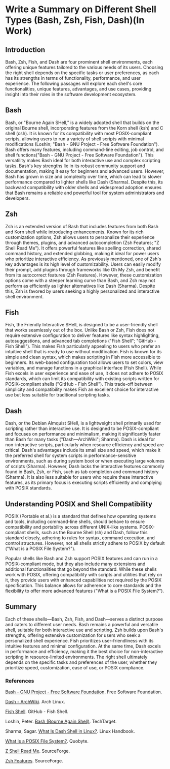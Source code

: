 # Write a Summary on Different Shell Types (Bash, Zsh, Fish, Dash)(In Work)
## Introduction
Bash, Zsh, Fish, and Dash are four prominent shell environments, each offering unique features tailored to the various needs of its users. Choosing the right shell depends on the specific tasks or user preferences, as each has its strengths in terms of functionality, performance, and user experience. The following passages will explore each shell's core functionalities, unique features, advantages, and use cases, providing insight into their roles in the software development ecosystem.
## Bash
Bash, or "Bourne Again SHell," is a widely adopted shell that builds on the original Bourne shell, incorporating features from the Korn shell (ksh) and C shell (csh). It is known for its compatibility with most POSIX-compliant scripts, allowing users to run a variety of shell scripts with minimal modifications (Loshin; "Bash - GNU Project - Free Software Foundation"). Bash offers many features, including command-line editing, job control, and shell functions("Bash - GNU Project - Free Software Foundation"). This versatility makes Bash ideal for both interactive use and complex scripting tasks.
Bash's key strengths lie in its robust community support and documentation, making it easy for beginners and advanced users. However, Bash has grown in size and complexity over time, which can lead to slower performance compared to lighter shells like Dash (Sharma). Despite this, its backward compatibility with older shells and widespread adoption ensures that Bash remains a reliable and powerful tool for system administrators and developers.
## Zsh
Zsh is an extended version of Bash that includes features from both Bash and Korn shell while introducing enhancements. Known for its rich customization options, Zsh allows users to personalize their experience through themes, plugins, and advanced autocompletion (Zsh Features; "Z Shell Read Me"). It offers powerful features like spelling correction, shared command history, and extended globbing, making it ideal for power users who prioritize interactive efficiency.
As previously mentioned, one of Zsh's key advantages is its high level of customizability. Users can easily modify their prompt, add plugins through frameworks like Oh My Zsh, and benefit from its autocorrect features (Zsh Features). However, these customization options come with a steeper learning curve than Bash, and Zsh may not perform as efficiently as lighter alternatives like Dash (Sharma). Despite this, Zsh is favored by users seeking a highly personalized and interactive shell environment. 
## Fish
Fish, the Friendly Interactive SHell, is designed to be a user-friendly shell that works seamlessly out of the box. Unlike Bash or Zsh, Fish does not require extensive configuration to deliver features like syntax highlighting, autosuggestions, and advanced tab completions ("Fish Shell"; "GitHub - Fish Shell"). This makes Fish particularly appealing to users who prefer an intuitive shell that is ready to use without modification.
Fish is known for its simple and clean syntax, which makes scripting in Fish more accessible to beginners. Its web-based configuration tool allows users to set colors, view variables, and manage functions in a graphical interface (Fish Shell). While Fish excels in user experience and ease of use, it does not adhere to POSIX standards, which can limit its compatibility with existing scripts written for POSIX-compliant shells ("GitHub - Fish Shell"). This trade-off between simplicity and compatibility makes Fish an excellent choice for interactive use but less suitable for traditional scripting tasks.
## Dash
Dash, or the Debian Almquist SHell, is a lightweight shell primarily used for scripting rather than interactive use. It is designed to be POSIX-compliant and focuses on performance and minimalism, making it significantly faster than Bash for many tasks ("Dash—ArchWiki"; Sharma). Dash is ideal for non-interactive scripts, particularly when resource efficiency and speed are critical.
Dash's advantages include its small size and speed, which make it the preferred shell for system scripts in performance-sensitive environments, such as during system boot or when executing large volumes of scripts (Sharma). However, Dash lacks the interactive features commonly found in Bash, Zsh, or Fish, such as tab completion and command history (Sharma). It is also less suitable for users who require these interactive features, as its primary focus is executing scripts efficiently and complying with POSIX standards.

## Understanding POSIX and Shell Compatibility

POSIX (Portable et al.) is a standard that defines how operating systems and tools, including command-line shells, should behave to ensure compatibility and portability across different UNIX-like systems. POSIX-compliant shells, such as the Bourne Shell (sh) and Dash, follow this standard closely, adhering to rules for syntax, command execution, and control structures. However, not all shells strictly adhere to POSIX by default ("What is a POSIX File System?"). 

Popular shells like Bash and Zsh support POSIX features and can run in a POSIX-compliant mode, but they also include many extensions and additional functionalities that go beyond the standard. While these shells work with POSIX, offering compatibility with scripts and utilities that rely on it, they provide users with enhanced capabilities not required by the POSIX specification. This balance allows for adherence to core standards and the flexibility to offer more advanced features ("What is a POSIX File System?").

## Summary

Each of these shells—Bash, Zsh, Fish, and Dash—serves a distinct purpose and caters to different user needs. Bash remains a powerful and versatile shell, suitable for both interactive use and scripting. Zsh builds upon Bash's strengths, offering extensive customization for users who seek a personalized shell experience. Fish prioritizes user-friendliness with its intuitive features and minimal configuration. At the same time, Dash excels in performance and efficiency, making it the best choice for non-interactive scripting in resource-limited environments. The right shell ultimately depends on the specific tasks and preferences of the user, whether they prioritize speed, customization, ease of use, or POSIX compliance.


### References

[Bash - GNU Project - Free Software Foundation](https://www.gnu.org/software/bash/). Free Software Foundation.

[Dash - ArchWiki](https://wiki.archlinux.org/title/Dash). Arch Linux.

[Fish Shell](https://github.com/fish-shell/fish-shell). GitHub - Fish Shell.

Loshin, Peter. [Bash (Bourne Again Shell)](https://www.techtarget.com/searchdatacenter/definition/bash-Bourne-Again-Shell). TechTarget.

Sharma, Sagar. [What Is Dash Shell in Linux?](https://linuxhandbook.com/dash-shell/). Linux Handbook.

[What Is a POSIX File System?](https://www.quobyte.com/storage-explained/posix-filesystem/). Quobyte.

[Z Shell Read Me](https://sourceforge.net/p/zsh/code/ci/master/tree/). SourceForge.

[Zsh Features](https://sourceforge.net/p/zsh/code/ci/master/tree/FEATURES). SourceForge.
